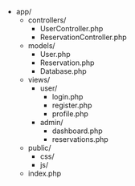 - app/
  - controllers/
    - UserController.php
    - ReservationController.php
  - models/
    - User.php
    - Reservation.php
    - Database.php
  - views/
    - user/
      - login.php
      - register.php
      - profile.php
    - admin/
      - dashboard.php
      - reservations.php
  - public/
    - css/
    - js/
  - index.php

